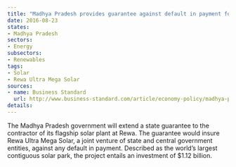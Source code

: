 ```yaml
---
title: "Madhya Pradesh provides guarantee against default in payment for success of solar plant at Rewa"
date: 2016-08-23
states:
- Madhya Pradesh
sectors:
- Energy
subsectors:
- Renewables
tags:
- Solar
- Rewa Ultra Mega Solar
sources:
- name: Business Standard
  url: http://www.business-standard.com/article/economy-policy/madhya-pradesh-to-provide-state-guarantee-for-750-mw-rewa-ultra-mega-solar-project-116081500665_1.html
details:
---
```


The Madhya Pradesh government will extend a state guarantee to the contractor of its flagship solar plant at Rewa. The guarantee would insure Rewa Ultra Mega Solar, a joint venture of state and central government entities, against any default in payment. Described as the world’s largest contiguous solar park, the project entails an investment of $1.12 billion.
